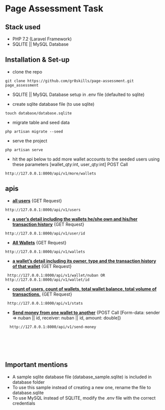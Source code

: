 # Page Assessment Task


## Stack used
- PHP 7.2 (Laravel Framework)
- SQLITE || MySQL Database


## Installation & Set-up

- clone the repo 
```
git clone https://github.com/gr8skills/page-assessment.git page_assessment
```
- SQLITE || MySQL Database setup in .env file (defaulted to sqlite)

- create sqlite database file (to use sqlite)
```
touch database/database.sqlite
``` 

- migrate table and seed data
```
php artisan migrate --seed
``` 

- serve the project
```
php artisan serve
``` 

- hit the api below to add more wallet accounts to the seeded users using these parameters [wallet_qty:int, user_qty:int] POST Call
```
http://127.0.0.1:8000/api/v1/more/wallets
``` 


## apis

- **[all users](http://127.0.0.1:8000/api/v1/users)** {GET Request}
```
http://127.0.0.1:8000/api/v1/users
``` 

- **[a user’s detail including the wallets he/she own and his/her transaction history](http://127.0.0.1:8000/api/v1/user/id)** {GET Request}
```
http://127.0.0.1:8000/api/v1/user/id
``` 
- **[All Wallets]( http://127.0.0.1:8000/api/v1/wallets)** {GET Request}
```
http://127.0.0.1:8000/api/v1/wallets
``` 

- **[a wallet’s detail including its owner, type and the transaction history of that wallet](http://127.0.0.1:8000/api/v1/wallet/nuban)** {GET Request}
```
 http://127.0.0.1:8000/api/v1/wallet/nuban OR http://127.0.0.1:8000/api/v1/wallet/id
``` 
- **[count of users, count of wallets, total wallet balance, total volume of transactions.](http://127.0.0.1:8000/api/v1/stats)** {GET Request}
```
 http://127.0.0.1:8000/api/v1/stats
``` 

- **[Send money from one wallet to another](http://127.0.0.1:8000/api/v1/send-money)** {POST Call [Form-data: sender => nuban || id, receiver: nuban || id, amount: double]}
```
  http://127.0.0.1:8000/api/v1/send-money
``` 

# &nbsp;

## Important mentions
- A sample sqlite database file (database_sample.sqlite) is included in database folder
- To use this sample instead of creating a new one, rename the file to database.sqlite
- To use MySQL instead of SQLITE, modify the .env file with the correct credentials

